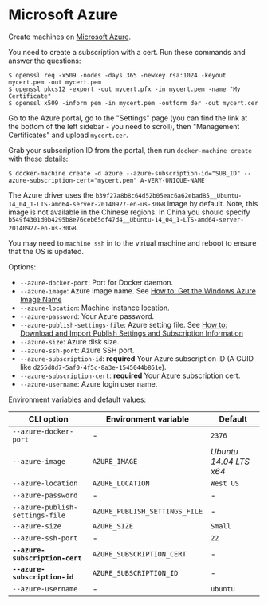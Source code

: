 <!--[metadata]>
+++
title = "Microsoft Azure"
description = "Microsoft Azure driver for machine"
keywords = ["machine, Microsoft Azure, driver"]
[menu.main]
parent="smn_machine_drivers"
+++
<![end-metadata]-->

# Microsoft Azure

Create machines on [Microsoft Azure](http://azure.microsoft.com/).

You need to create a subscription with a cert. Run these commands and answer the questions:

    $ openssl req -x509 -nodes -days 365 -newkey rsa:1024 -keyout mycert.pem -out mycert.pem
    $ openssl pkcs12 -export -out mycert.pfx -in mycert.pem -name "My Certificate"
    $ openssl x509 -inform pem -in mycert.pem -outform der -out mycert.cer

Go to the Azure portal, go to the "Settings" page (you can find the link at the bottom of the
left sidebar - you need to scroll), then "Management Certificates" and upload `mycert.cer`.

Grab your subscription ID from the portal, then run `docker-machine create` with these details:

    $ docker-machine create -d azure --azure-subscription-id="SUB_ID" --azure-subscription-cert="mycert.pem" A-VERY-UNIQUE-NAME

The Azure driver uses the `b39f27a8b8c64d52b05eac6a62ebad85__Ubuntu-14_04_1-LTS-amd64-server-20140927-en-us-30GB`
image by default. Note, this image is not available in the Chinese regions. In China you should
 specify `b549f4301d0b4295b8e76ceb65df47d4__Ubuntu-14_04_1-LTS-amd64-server-20140927-en-us-30GB`.

You may need to `machine ssh` in to the virtual machine and reboot to ensure that the OS is updated.

Options:

-   `--azure-docker-port`: Port for Docker daemon.
-   `--azure-image`: Azure image name. See [How to: Get the Windows Azure Image Name](https://msdn.microsoft.com/en-us/library/dn135249%28v=nav.70%29.aspx)
-   `--azure-location`: Machine instance location.
-   `--azure-password`: Your Azure password.
-   `--azure-publish-settings-file`: Azure setting file. See [How to: Download and Import Publish Settings and Subscription Information](https://msdn.microsoft.com/en-us/library/dn385850%28v=nav.70%29.aspx)
-   `--azure-size`: Azure disk size.
-   `--azure-ssh-port`: Azure SSH port.
-   `--azure-subscription-id`: **required** Your Azure subscription ID (A GUID like `d255d8d7-5af0-4f5c-8a3e-1545044b861e`).
-   `--azure-subscription-cert`: **required** Your Azure subscription cert.
-   `--azure-username`: Azure login user name.

Environment variables and default values:

| CLI option                      | Environment variable          | Default                |
| ------------------------------- | ----------------------------- | ---------------------- |
| `--azure-docker-port`           | -                             | `2376`                 |
| `--azure-image`                 | `AZURE_IMAGE`                 | _Ubuntu 14.04 LTS x64_ |
| `--azure-location`              | `AZURE_LOCATION`              | `West US`              |
| `--azure-password`              | -                             | -                      |
| `--azure-publish-settings-file` | `AZURE_PUBLISH_SETTINGS_FILE` | -                      |
| `--azure-size`                  | `AZURE_SIZE`                  | `Small`                |
| `--azure-ssh-port`              | -                             | `22`                   |
| **`--azure-subscription-cert`** | `AZURE_SUBSCRIPTION_CERT`     | -                      |
| **`--azure-subscription-id`**   | `AZURE_SUBSCRIPTION_ID`       | -                      |
| `--azure-username`              | -                             | `ubuntu`               |

